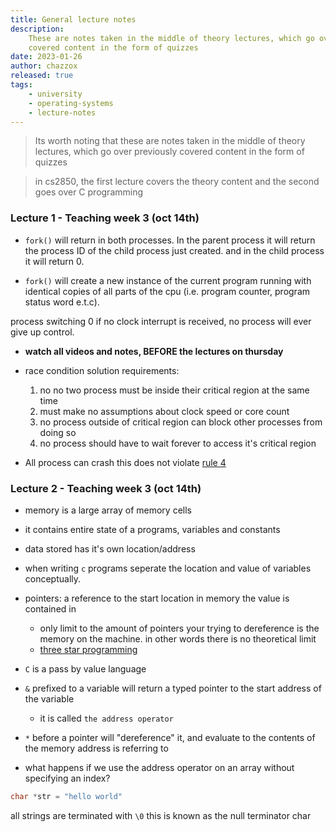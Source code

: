 ```yaml
---
title: General lecture notes
description:
    These are notes taken in the middle of theory lectures, which go over previously
    covered content in the form of quizzes
date: 2023-01-26
author: chazzox
released: true
tags:
    - university
    - operating-systems
    - lecture-notes
---
```


> Its worth noting that these are notes taken in the middle of theory lectures, which
> go over previously covered content in the form of quizzes

> in cs2850, the first lecture covers the theory content and the second goes over C
> programming

### Lecture 1 - Teaching week 3 (oct 14th)

-   `fork()` will return in both processes. In the parent process it will return the
    process ID of the child process just created. and in the child process it will
    return 0.

-   `fork()` will create a new instance of the current program running with identical
    copies of all parts of the cpu (i.e. program counter, program status word e.t.c).

process switching 0 if no clock interrupt is received, no process will ever give up
control.

-   **watch all videos and notes, BEFORE the lectures on thursday**

-   race condition solution requirements:

    1. no no two process must be inside their critical region at the same time
    2. must make no assumptions about clock speed or core count
    3. no process outside of critical region can block other processes from doing so
    4. <a name="rule-4-race-condition" class='no-underline font-normal text-pr text-[--tw-prose-body]'>no
       process should have to wait forever to access it's critical region</a>

-   All process can crash this does not violate [rule 4](#rule-4-race-condition)

### Lecture 2 - Teaching week 3 (oct 14th)

-   memory is a large array of memory cells
-   it contains entire state of a programs, variables and constants
-   data stored has it's own location/address

-   when writing `c` programs seperate the location and value of variables
    conceptually.

-   pointers: a reference to the start location in memory the value is contained in

    -   only limit to the amount of pointers your trying to dereference is the memory
        on the machine. in other words there is no theoretical limit
    -   [three star programming](https://wiki.c2.com/?ThreeStarProgrammer)

-   `C` is a pass by value language
-   `&` prefixed to a variable will return a typed pointer to the start address of
    the variable

    -   it is called `the address operator`

-   `*` before a pointer will "dereference" it, and evaluate to the contents of the
    memory address is referring to

-   what happens if we use the address operator on an array without specifying an
    index?

```c
char *str = "hello world"
```

all strings are terminated with `\0` this is known as the null terminator char
